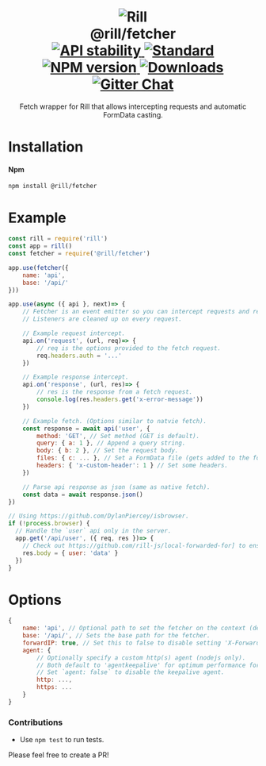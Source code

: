 <h1 align="center">
  <!-- Logo -->
  <img src="https://raw.githubusercontent.com/rill-js/rill/master/Rill-Icon.jpg" alt="Rill"/>
  <br/>
  @rill/fetcher
	<br/>

  <!-- Stability -->
  <a href="https://nodejs.org/api/documentation.html#documentation_stability_index">
    <img src="https://img.shields.io/badge/stability-stable-brightgreen.svg?style=flat-square" alt="API stability"/>
  </a>
  <!-- Standard -->
  <a href="https://github.com/feross/standard">
    <img src="https://img.shields.io/badge/code%20style-standard-brightgreen.svg?style=flat-square" alt="Standard"/>
  </a>
  <!-- NPM version -->
  <a href="https://npmjs.org/package/@rill/fetcher">
    <img src="https://img.shields.io/npm/v/@rill/fetcher.svg?style=flat-square" alt="NPM version"/>
  </a>
  <!-- Downloads -->
  <a href="https://npmjs.org/package/@rill/fetcher">
    <img src="https://img.shields.io/npm/dm/@rill/fetcher.svg?style=flat-square" alt="Downloads"/>
  </a>
  <!-- Gitter Chat -->
  <a href="https://gitter.im/rill-js/rill">
    <img src="https://img.shields.io/gitter/room/rill-js/rill.svg?style=flat-square" alt="Gitter Chat"/>
  </a>
</h1>

<div align="center">
  Fetch wrapper for Rill that allows intercepting requests and automatic FormData casting.
</div>

# Installation

#### Npm
```console
npm install @rill/fetcher
```

# Example

```js
const rill = require('rill')
const app = rill()
const fetcher = require('@rill/fetcher')

app.use(fetcher({
	name: 'api',
	base: '/api/'
}))

app.use(async ({ api }, next)=> {
	// Fetcher is an event emitter so you can intercept requests and responses.
	// Listeners are cleaned up on every request.

	// Example request intercept.
	api.on('request', (url, req)=> {
		// req is the options provided to the fetch request.
		req.headers.auth = '...'
	})

	// Example response intercept.
	api.on('response', (url, res)=> {
		// res is the response from a fetch request.
		console.log(res.headers.get('x-error-message'))
	})

	// Example fetch. (Options similar to natvie fetch).
	const response = await api('user', {
		method: 'GET', // Set method (GET is default).
		query: { a: 1 }, // Append a query string.
		body: { b: 2 }, // Set the request body.
		files: { c: ... }, // Set a FormData file (gets added to the formdata body).
		headers: { 'x-custom-header': 1 } // Set some headers.
	})

	// Parse api response as json (same as native fetch).
	const data = await response.json()
})

// Using https://github.com/DylanPiercey/isbrowser.
if (!process.browser) {
  // Handle the `user` api only in the server.
  app.get('/api/user', ({ req, res })=> {
    // Check out https://github.com/rill-js/local-forwarded-for] to ensure consistent `ctx.req.ip` across api calls.
    res.body = { user: 'data' }
  })
}
```

# Options

```js
{
	name: 'api', // Optional path to set the fetcher on the context (default 'fetch').
	base: '/api/', // Sets the base path for the fetcher.
	forwardIP: true, // Set this to false to disable setting 'X-Forwarded-For' header automatically.
	agent: {
		// Optionally specify a custom http(s) agent (nodejs only).
		// Both default to 'agentkeepalive' for optimum performance for local requests.
		// Set `agent: false` to disable the keepalive agent.
		http: ...,
		https: ...
	}
}
```

### Contributions

* Use `npm test` to run tests.

Please feel free to create a PR!
